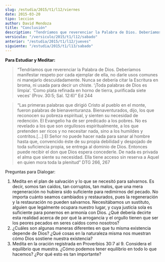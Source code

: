 ```yaml
---
slug: /estudia/2015/t1/l12/viernes
date: 2015-03-20
tipo: leccion
author: David Mendoza
title: "Conclusión"
description: "Tendríamos que reverenciar la Palabra de Dios. Deberíamos manifestar respeto por cada ejemplar de ella, no darle usos comunes ni manejarlo descuidadamente. Nunca se debería citar la Escritura en broma, ni usada para decir un chiste. ‘¡Toda palabras de Dios es limpia’."
versiculo: "/versiculo/2015/t1/l12/sabado"
anterior: "/estudia/2015/t1/l12/jueves"
siguiente: "/estudia/2015/t1/l13/sabado"
---
```


**Para Estudiar y Meditar:**

> “Tendríamos que reverenciar la Palabra de Dios. Deberíamos manifestar respeto por cada ejemplar de ella, no darle usos comunes ni manejarlo descuidadamente. Nunca se debería citar la Escritura en broma, ni usada para decir un chiste. ‘¡Toda palabras de Dios es limpia’. ‘Como plata refinada en horno de tierra, purificada siete veces’ (Prov. 30:5; Sal. 12:6)” Ed 244

> “Las primeras palabras que dirigió Cristo al pueblo en el monte, fueron palabras de bienaventuranza. Bienaventurados, dijo, los que reconocen su pobreza espiritual, y sienten su necesidad de redención. El Evangelio ha de ser predicado a los pobres. No es revelado a los que son orgullosos espiritualmente, a los que pretenden ser ricos y no necesitar nada, sino a los humildes y contritos.[…] El Señor no puede hacer nada para sanar al hombre hasta que, convencido éste de su propia debilidad y despojado de toda suficiencia propia, se entrega al dominio de Dios. Entonces puede recibir el don que Dios espera concederle. De nada es privada el alma que siente su necesidad. Ella tiene acceso sin reserva a Aquel en quien mora toda la plenitud” DTG 266, 267

Preguntas para Dialogar:

1.  Medita en el plan de salvación y lo que se necesitó para salvarnos. Es decir, somos tan caídos, tan corruptos, tan malos, que una mera regeneración no hubiera sido suficiente para redimirnos del pecado. No importa cuánto seamos cambiados y restaurados, pues la regeneración y la restauración no pueden salvarnos. Necesitábamos un sustituto, alguien que legalmente ocupara nuestro lugar, y cuya justicia sola es suficiente para ponernos en armonía con Dios. ¿Qué debería decirte esta realidad acerca de por qué la arrogancia y el orgullo tienen que ser los peores pecados en seres caídos como nosotros?
2.  ¿Cuáles son algunas maneras diferentes en que tu misma existencia depende de Dios? ¿Qué cosas en la naturaleza misma nos muestran cómo Dios sostiene nuestra existencia?
3.  Medita en la oración registrada en Proverbios 30:7 al 9. Considera el equilibrio que muestra. ¿Cómo podemos tener equilibrio en todo lo que hacemos? ¿Por qué esto es tan importante?
